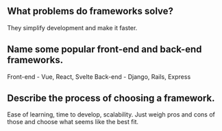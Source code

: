 ## What problems do frameworks solve?
They simplify development and make it faster.

## Name some popular front-end and back-end frameworks.
Front-end - Vue, React, Svelte
Back-end - Django, Rails, Express

## Describe the process of choosing a framework.
Ease of learning, time to develop, scalability. Just weigh pros and cons of those and choose what seems like the best fit.